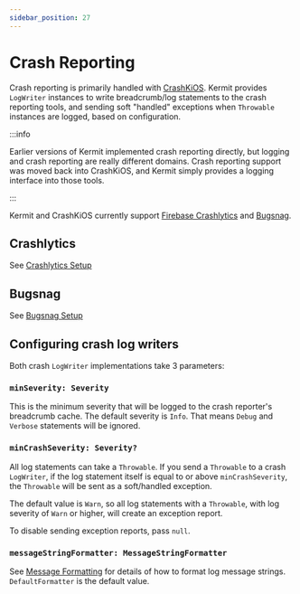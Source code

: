 ```yaml
---
sidebar_position: 27
---
```


# Crash Reporting

Crash reporting is primarily handled with [CrashKiOS](https://crashkios.touchlab.co/). Kermit provides `LogWriter` instances to write breadcrumb/log statements to the crash reporting tools, and sending soft "handled" exceptions when `Throwable` instances are logged, based on configuration.

:::info

Earlier versions of Kermit implemented crash reporting directly, but logging and crash reporting are really different domains. Crash reporting support was moved back into CrashKiOS, and Kermit simply provides a logging interface into those tools.

:::

Kermit and CrashKiOS currently support [Firebase Crashlytics](https://firebase.google.com/) and [Bugsnag](https://www.bugsnag.com/).

## Crashlytics

See [Crashlytics Setup](CRASHLYTICS)

## Bugsnag

See [Bugsnag Setup](BUGSNAG)

## Configuring crash log writers

Both crash `LogWriter` implementations take 3 parameters:

### `minSeverity: Severity`

This is the minimum severity that will be logged to the crash reporter's breadcrumb cache. The default severity is `Info`. That means `Debug` and `Verbose` statements will be ignored.

### `minCrashSeverity: Severity?`

All log statements can take a `Throwable`. If you send a `Throwable` to a crash `LogWriter`, if the log statement itself is equal to or above `minCrashSeverity`, the `Throwable` will be sent as a soft/handled exception.

The default value is `Warn`, so all log statements with a `Throwable`, with log severity of `Warn` or higher, will create an exception report.

To disable sending exception reports, pass `null`.

### `messageStringFormatter: MessageStringFormatter`

See [Message Formatting](configuration/MESSAGE_FORMATTING.md) for details of how to format log message strings. `DefaultFormatter` is the default value.
